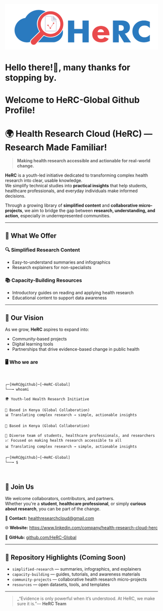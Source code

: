 ![Herc-Global-Banner](./assets/Herc_logo.png)

# Hello there!👋, many thanks for stopping by.
# Welcome to HeRC-Global Github Profile!

# 🌍 Health Research Cloud (HeRC) — Research Made Familiar!


> **Making health research accessible and actionable for real-world change.**


**HeRC** is a youth-led initiative dedicated to transforming complex health research into clear, usable knowledge.  
We simplify technical studies into **practical insights** that help students, healthcare professionals, and everyday individuals make informed decisions.

Through a growing library of **simplified content** and **collaborative micro-projects**, we aim to bridge the gap between **research, understanding, and action**, especially in underrepresented communities.

---

## 🧾 What We Offer 

### 🔍 **Simplified Research Content**
- Easy-to-understand summaries and infographics  
- Research explainers for non-specialists  

### 📚 **Capacity-Building Resources**
- Introductory guides on reading and applying health research  
- Educational content to support data awareness  

---

## 🚀 Our Vision
As we grow, **HeRC** aspires to expand into:
- Community-based projects  
- Digital learning tools  
- Partnerships that drive evidence-based change in public health  

 ### 🖥 Who we are
```


┌─[HeRC@github]─[~HeRC-Global]
└──╼ whoami

🌍 Youth-led Health Research Initiative

📍 Based in Kenya (Global Collaboration)
📊 Translating complex research → simple, actionable insights

📍 Based in Kenya (Global Collaboration)

👥 Diverse team of students, healthcare professionals, and researchers
📈 Focused on making health research accessible to all
📊 Translating complex research → simple, actionable insights

┌─[HeRC@github]─[~HeRC-Global]
└──╼ $



```

## 🤝 Join Us
We welcome collaborators, contributors, and partners.  
Whether you're a **student**, **healthcare professional**, or simply **curious about research**, you can be part of the change.

📩 **Contact:** healthresearchcloud@gmail.com  

🌐 **Website:** https://www.linkedin.com/company/health-research-cloud-herc 


🐙 **GitHub:** [github.com/HeRC-Global](https://github.com/HeRC-Global)

---

## 📌 Repository Highlights (Coming Soon)
- `simplified-research` — summaries, infographics, and explainers
- `capacity-building` — guides, tutorials, and awareness materials
- `community-projects` — collaborative health research micro-projects
- `resources` — open datasets, tools, and templates

---

> _“Evidence is only powerful when it’s understood. At HeRC, we make sure it is.”— **HeRC Team**



